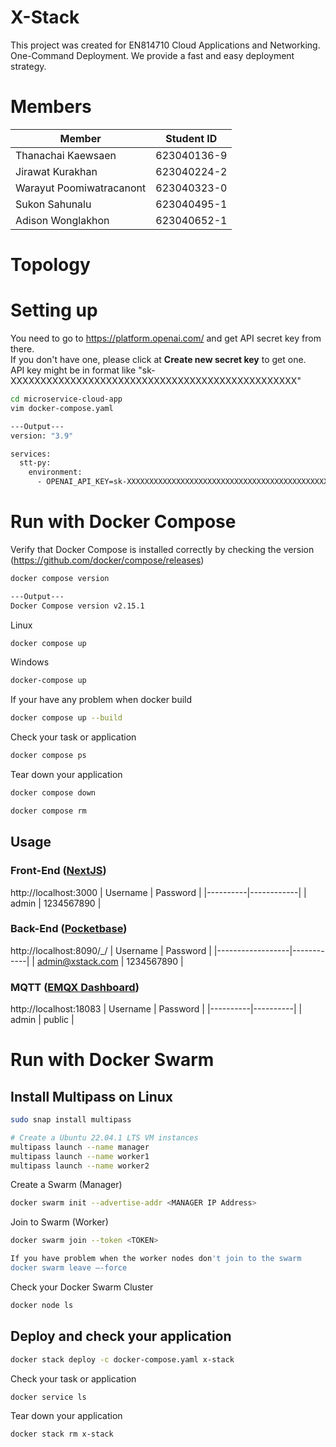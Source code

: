 # X-Stack
This project was created for EN814710 Cloud Applications and Networking. \
One-Command Deployment. We provide a fast and easy deployment strategy.

# Members
| Member                   | Student ID  |
|--------------------------|-------------|
| Thanachai Kaewsaen       | 623040136-9 |
| Jirawat Kurakhan         | 623040224-2 |
| Warayut Poomiwatracanont | 623040323-0 |
| Sukon Sahunalu           | 623040495-1 |
| Adison Wonglakhon        | 623040652-1 |

# Topology




# Setting up
You need to go to https://platform.openai.com/ and get API secret key from there. \
If you don't have one, please click at <b>Create new secret key</b> to get one. \
API key might be in format like "sk-XXXXXXXXXXXXXXXXXXXXXXXXXXXXXXXXXXXXXXXXXXXXXXXX"

```bash
cd microservice-cloud-app
vim docker-compose.yaml

---Output---
version: "3.9"

services:
  stt-py:
    environment:
      - OPENAI_API_KEY=sk-XXXXXXXXXXXXXXXXXXXXXXXXXXXXXXXXXXXXXXXXXXXXXXXX
```

# Run with Docker Compose

Verify that Docker Compose is installed correctly by checking the version
(https://github.com/docker/compose/releases)
```bash
docker compose version

---Output---
Docker Compose version v2.15.1
```

Linux
```bash
docker compose up
```

Windows
```powershell
docker-compose up
```

If your have any problem when docker build
```bash
docker compose up --build
```

Check your task or application
```bash
docker compose ps
```

 Tear down your application
```bash
docker compose down

docker compose rm
```

## Usage

### Front-End ([NextJS](https://nextjs.org/docs/getting-started))
http://localhost:3000
| Username | Password   | 
|----------|------------|
| admin    | 1234567890 |

### Back-End ([Pocketbase](https://pocketbase.io/))
http://localhost:8090/_/
| Username         | Password   | 
|------------------|------------|
| admin@xstack.com | 1234567890 |

### MQTT ([EMQX Dashboard](https://www.emqx.io/))
http://localhost:18083
| Username | Password |
|----------|----------|
| admin    | public   |

# Run with Docker Swarm
## Install Multipass on Linux
```bash
sudo snap install multipass

# Create a Ubuntu 22.04.1 LTS VM instances
multipass launch --name manager
multipass launch --name worker1
multipass launch --name worker2
```

Create a Swarm (Manager)
```bash
docker swarm init --advertise-addr <MANAGER IP Address>
```

Join to Swarm (Worker)
```bash
docker swarm join --token <TOKEN>

If you have problem when the worker nodes don't join to the swarm
docker swarm leave –-force
```

Check your Docker Swarm Cluster
```bash 
docker node ls
```

## Deploy and check your application
```bash
docker stack deploy -c docker-compose.yaml x-stack
```

Check your task or application
```bash
docker service ls
```

 Tear down your application
 ```bash
 docker stack rm x-stack
 ```
